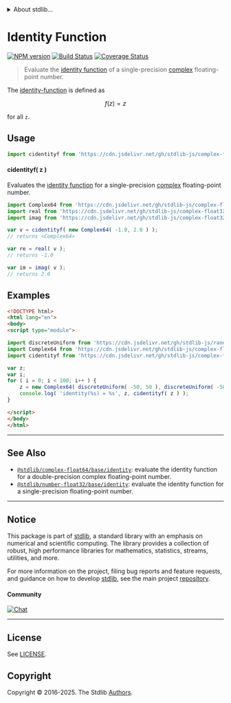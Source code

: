 <!--

@license Apache-2.0

Copyright (c) 2021 The Stdlib Authors.

Licensed under the Apache License, Version 2.0 (the "License");
you may not use this file except in compliance with the License.
You may obtain a copy of the License at

   http://www.apache.org/licenses/LICENSE-2.0

Unless required by applicable law or agreed to in writing, software
distributed under the License is distributed on an "AS IS" BASIS,
WITHOUT WARRANTIES OR CONDITIONS OF ANY KIND, either express or implied.
See the License for the specific language governing permissions and
limitations under the License.

-->


<details>
  <summary>
    About stdlib...
  </summary>
  <p>We believe in a future in which the web is a preferred environment for numerical computation. To help realize this future, we've built stdlib. stdlib is a standard library, with an emphasis on numerical and scientific computation, written in JavaScript (and C) for execution in browsers and in Node.js.</p>
  <p>The library is fully decomposable, being architected in such a way that you can swap out and mix and match APIs and functionality to cater to your exact preferences and use cases.</p>
  <p>When you use stdlib, you can be absolutely certain that you are using the most thorough, rigorous, well-written, studied, documented, tested, measured, and high-quality code out there.</p>
  <p>To join us in bringing numerical computing to the web, get started by checking us out on <a href="https://github.com/stdlib-js/stdlib">GitHub</a>, and please consider <a href="https://opencollective.com/stdlib">financially supporting stdlib</a>. We greatly appreciate your continued support!</p>
</details>

# Identity Function

[![NPM version][npm-image]][npm-url] [![Build Status][test-image]][test-url] [![Coverage Status][coverage-image]][coverage-url] <!-- [![dependencies][dependencies-image]][dependencies-url] -->

> Evaluate the [identity function][identity-function] of a single-precision [complex][@stdlib/complex/float32/ctor] floating-point number.

<section class="intro">

The [identity-function][identity-function] is defined as

<!-- <equation class="equation" label="eq:identity_function" align="center" raw="f(z) = z" alt="Identity function"> -->

```math
f(z) = z
```

<!-- <div class="equation" align="center" data-raw-text="f(z) = z" data-equation="eq:identity_function">
    <img src="https://cdn.jsdelivr.net/gh/stdlib-js/stdlib@79c18caa8e6697ecbe8bcf813a8d54a470168a75/lib/node_modules/@stdlib/complex/float32/base/identity/docs/img/equation_identity_function.svg" alt="Identity function">
    <br>
</div> -->

<!-- </equation> -->

for all `z`.

</section>

<!-- /.intro -->



<section class="usage">

## Usage

```javascript
import cidentityf from 'https://cdn.jsdelivr.net/gh/stdlib-js/complex-float32-base-identity@esm/index.mjs';
```

#### cidentityf( z )

Evaluates the [identity function][identity-function] for a single-precision [complex][@stdlib/complex/float32/ctor] floating-point number.

```javascript
import Complex64 from 'https://cdn.jsdelivr.net/gh/stdlib-js/complex-float32-ctor@esm/index.mjs';
import real from 'https://cdn.jsdelivr.net/gh/stdlib-js/complex-float32-real@esm/index.mjs';
import imag from 'https://cdn.jsdelivr.net/gh/stdlib-js/complex-float32-imag@esm/index.mjs';

var v = cidentityf( new Complex64( -1.0, 2.0 ) );
// returns <Complex64>

var re = real( v );
// returns -1.0

var im = imag( v );
// returns 2.0
```

</section>

<!-- /.usage -->

<section class="examples">

## Examples

<!-- eslint no-undef: "error" -->

```html
<!DOCTYPE html>
<html lang="en">
<body>
<script type="module">

import discreteUniform from 'https://cdn.jsdelivr.net/gh/stdlib-js/random-base-discrete-uniform@esm/index.mjs';
import Complex64 from 'https://cdn.jsdelivr.net/gh/stdlib-js/complex-float32-ctor@esm/index.mjs';
import cidentityf from 'https://cdn.jsdelivr.net/gh/stdlib-js/complex-float32-base-identity@esm/index.mjs';

var z;
var i;
for ( i = 0; i < 100; i++ ) {
    z = new Complex64( discreteUniform( -50, 50 ), discreteUniform( -50, 50 ) );
    console.log( 'identity(%s) = %s', z, cidentityf( z ) );
}

</script>
</body>
</html>
```

</section>

<!-- /.examples -->

<!-- C interface documentation. -->



<!-- Section for related `stdlib` packages. Do not manually edit this section, as it is automatically populated. -->

<section class="related">

* * *

## See Also

-   <span class="package-name">[`@stdlib/complex-float64/base/identity`][@stdlib/complex/float64/base/identity]</span><span class="delimiter">: </span><span class="description">evaluate the identity function for a double-precision complex floating-point number.</span>
-   <span class="package-name">[`@stdlib/number-float32/base/identity`][@stdlib/number/float32/base/identity]</span><span class="delimiter">: </span><span class="description">evaluate the identity function for a single-precision floating-point number.</span>

</section>

<!-- /.related -->

<!-- Section for all links. Make sure to keep an empty line after the `section` element and another before the `/section` close. -->


<section class="main-repo" >

* * *

## Notice

This package is part of [stdlib][stdlib], a standard library with an emphasis on numerical and scientific computing. The library provides a collection of robust, high performance libraries for mathematics, statistics, streams, utilities, and more.

For more information on the project, filing bug reports and feature requests, and guidance on how to develop [stdlib][stdlib], see the main project [repository][stdlib].

#### Community

[![Chat][chat-image]][chat-url]

---

## License

See [LICENSE][stdlib-license].


## Copyright

Copyright &copy; 2016-2025. The Stdlib [Authors][stdlib-authors].

</section>

<!-- /.stdlib -->

<!-- Section for all links. Make sure to keep an empty line after the `section` element and another before the `/section` close. -->

<section class="links">

[npm-image]: http://img.shields.io/npm/v/@stdlib/complex-float32-base-identity.svg
[npm-url]: https://npmjs.org/package/@stdlib/complex-float32-base-identity

[test-image]: https://github.com/stdlib-js/complex-float32-base-identity/actions/workflows/test.yml/badge.svg?branch=main
[test-url]: https://github.com/stdlib-js/complex-float32-base-identity/actions/workflows/test.yml?query=branch:main

[coverage-image]: https://img.shields.io/codecov/c/github/stdlib-js/complex-float32-base-identity/main.svg
[coverage-url]: https://codecov.io/github/stdlib-js/complex-float32-base-identity?branch=main

<!--

[dependencies-image]: https://img.shields.io/david/stdlib-js/complex-float32-base-identity.svg
[dependencies-url]: https://david-dm.org/stdlib-js/complex-float32-base-identity/main

-->

[chat-image]: https://img.shields.io/gitter/room/stdlib-js/stdlib.svg
[chat-url]: https://app.gitter.im/#/room/#stdlib-js_stdlib:gitter.im

[stdlib]: https://github.com/stdlib-js/stdlib

[stdlib-authors]: https://github.com/stdlib-js/stdlib/graphs/contributors

[umd]: https://github.com/umdjs/umd
[es-module]: https://developer.mozilla.org/en-US/docs/Web/JavaScript/Guide/Modules

[deno-url]: https://github.com/stdlib-js/complex-float32-base-identity/tree/deno
[deno-readme]: https://github.com/stdlib-js/complex-float32-base-identity/blob/deno/README.md
[umd-url]: https://github.com/stdlib-js/complex-float32-base-identity/tree/umd
[umd-readme]: https://github.com/stdlib-js/complex-float32-base-identity/blob/umd/README.md
[esm-url]: https://github.com/stdlib-js/complex-float32-base-identity/tree/esm
[esm-readme]: https://github.com/stdlib-js/complex-float32-base-identity/blob/esm/README.md
[branches-url]: https://github.com/stdlib-js/complex-float32-base-identity/blob/main/branches.md

[stdlib-license]: https://raw.githubusercontent.com/stdlib-js/complex-float32-base-identity/main/LICENSE

[identity-function]: https://en.wikipedia.org/wiki/Identity_function

[@stdlib/complex/float32/ctor]: https://github.com/stdlib-js/complex-float32-ctor/tree/esm

<!-- <related-links> -->

[@stdlib/complex/float64/base/identity]: https://github.com/stdlib-js/complex-float64-base-identity/tree/esm

[@stdlib/number/float32/base/identity]: https://github.com/stdlib-js/number-float32-base-identity/tree/esm

<!-- </related-links> -->

</section>

<!-- /.links -->
